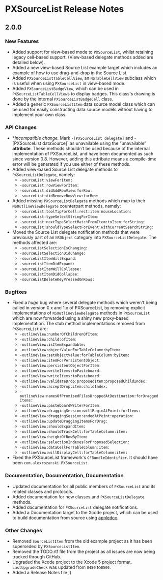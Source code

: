 # PXSourceList Release Notes

## 2.0.0

### New Features

- Added support for view-based mode to `PXSourceList`, whilst retaining legacy cell-based support. (View-based delegate methods added are detailed below).
- Added a new view-based Source List example target which includes an example of how to use drag-and-drop in the Source List.
- Added `PXSourceListTableCellView`, an `NSTableCellView` subclass which is useful when using `PXSourceList` in view-based mode.
- Added `PXSourceListBadgeView`, which can be used in `PXSourceListTableCellView`s to display badges. This class's drawing is done by the internal `PXSourceListBadgeCell` class.
- Added a generic `PXSourceListItem` data source model class which can be used for easily constructing data source models without having to implement your own class.

### API Changes
- **Incompatible change.* Mark `-[PXSourceList delegate]` and -[PXSourceList dataSource]` as unavailable using the “unavailable” __attribute__. These methods shouldn’t be used because of the internal implementation of PXSourceList, and have been documented as such since version 0.8. However, adding this attribute means a compile-time error will be generated if you use either of these methods.
- Added view-based Source List delegate methods to `PXSourceListDelegate`, namely:
	- `-sourceList:viewForItem:`
	- `-sourceList:rowViewForItem:`
	- `-sourceList:didAddRowView:forRow:`
	- `-sourceList:didRemoveRowView:forRow:`
- Added missing `PXSourceListDelegate` methods which map to their `NSOutlineViewDelegate` counterpart methods, namely:
	- `-sourceList:toolTipForCell:rect:item:mouseLocation:`
	- `-sourceList:typeSelectStringForItem:`
	- `-sourceList:nextTypeSelectMatchFromItem:toItem:forString:`
	- `-sourceList:shouldTypeSelectForEvent:withCurrentSearchString:`
- Moved the Source List delegate notification methods that were previously part of an `NSObject` category into `PXSourceListDelegate`. The methods affected are:
	- `-sourceListSelectionIsChanging:`
	- `-sourceListSelectionDidChange:`
	- `-sourceListItemWillExpand:`
	- `-sourceListItemDidExpand:`
	- `-sourceListItemWillCollapse:`
	- `-sourceListItemDidCollapse:`
	- `-sourceListDeleteKeyPressedOnRows:`

### Bugfixes

- Fixed a *huge* bug where several delegate methods which weren't being called in version 0.x and 1.x of PXSourceList, by removing explicit implementations of `NSOutlineViewDelegate` methods in `PXSourceList` which are now forwarded using a shiny new proxy-based implementation. The stub method implementations removed from `PXSourceList` are:
	- `-outlineView:numberOfChildrenOfItem:`
	- `-outlineView:child:ofItem:`
	- `-outlineView:isItemExpandable:`
	- `-outlineView:objectValueForTableColumn:byItem:`
	- `-outlineView:setObjectValue:forTableColumn:byItem:`
	- `-outlineView:itemForPersistentObject:`
	- `-outlineView:persistentObjectForItem:`
	- `-outlineView:writeItems:toPasteboard:`
	- `-outlineView:writeItems:toPasteboard:`
	- `-outlineView:validateDrop:proposedItem:proposedChildIndex:`
	- `-outlineView:acceptDrop:item:childIndex:`
	- `-outlineView:namesOfPromisedFilesDroppedAtDestination:forDraggedItems:`
	- `-outlineView:pasteboardWriterForItem:`
	- `-outlineView:draggingSession:willBeginAtPoint:forItems:`
	- `-outlineView:draggingSession:endedAtPoint:operation:`
	- `-outlineView:updateDraggingItemsForDrag:`
	- `-outlineView:shouldExpandItem:`
	- `-outlineView:shouldTrackCell:forTableColumn:item:`
	- `-outlineView:heightOfRowByItem:`
	- `-outlineView:selectionIndexesForProposedSelection:`
	- `-outlineView:dataCellForTableColumn:item:`
	- `-outlineView:willDisplayCell:forTableColumn:item:`
- Fixed the PXSourceList framework's `CFBundleIdentifier`. It should have been `com.alexrozanski.PXSourceList`.

### Documentation, Documentation, Documentation
- Updated documentation for all public members of `PXSourceList` and its related classes and protocols.
- Added documentation for new classes and `PXSourceListDelegate` methods.
- Added documentation for `PXSourceList` delegate notifications.
- Added a Documentation target to the Xcode project, which can be used to build documentation from source using [appledoc](http://gentlebytes.com/appledoc/).

### Other Changes
- Removed `SourceListItem` from the old example project as it has been superseded by `PXSourceListItem`.
- Removed the TODO.rtf file from the project as all issues are now being tracked through GitHub.
- Upgraded the Xcode project to the Xcode 5 project format. `LastUpgradeCheck` was updated from `0450` to`0500`.
- Added a Release Notes file ;)